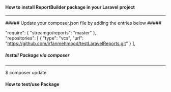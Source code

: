 #### How to install ReportBuilder package in your Laravel project ####
<hr/>
##### Update your composer.json file by adding the entries below #####

"require": {
        "streamgo/reports": "master"
},
<br/>
"repositories": [
        {
            "type": "vcs",
            "url": "https://github.com/irfanmehmood/testLaravelReports.git"
        }
],

##### Install Package via composer #####
<hr/>
$ composer update


#### How to test/use Package ####

